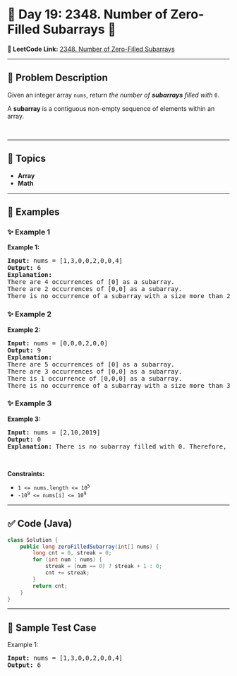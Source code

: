 # 📌 Day 19: 2348. Number of Zero-Filled Subarrays 🎯

**🔗 LeetCode Link:** [2348. Number of Zero-Filled Subarrays](https://leetcode.com/problems/number-of-zero-filled-subarrays/)

---

## 🧩 Problem Description

<p>Given an integer array <code>nums</code>, return <em>the number of <strong>subarrays</strong> filled with </em><code>0</code>.</p>

<p>A <strong>subarray</strong> is a contiguous non-empty sequence of elements within an array.</p>

<p>&nbsp;</p>
<p><strong class="example">

---

## 🧠 Topics

- Array
- Math
---

## 🧩 Examples

### ✨ Example 1

Example 1:</strong></p>

<pre>
<strong>Input:</strong> nums = [1,3,0,0,2,0,0,4]
<strong>Output:</strong> 6
<strong>Explanation:</strong> 
There are 4 occurrences of [0] as a subarray.
There are 2 occurrences of [0,0] as a subarray.
There is no occurrence of a subarray with a size more than 2 filled with 0. Therefore, we return 6.</pre>

<p><strong class="example">

### ✨ Example 2

Example 2:</strong></p>

<pre>
<strong>Input:</strong> nums = [0,0,0,2,0,0]
<strong>Output:</strong> 9
<strong>Explanation:
</strong>There are 5 occurrences of [0] as a subarray.
There are 3 occurrences of [0,0] as a subarray.
There is 1 occurrence of [0,0,0] as a subarray.
There is no occurrence of a subarray with a size more than 3 filled with 0. Therefore, we return 9.
</pre>

<p><strong class="example">

### ✨ Example 3

Example 3:</strong></p>

<pre>
<strong>Input:</strong> nums = [2,10,2019]
<strong>Output:</strong> 0
<strong>Explanation:</strong> There is no subarray filled with 0. Therefore, we return 0.
</pre>

<p>&nbsp;</p>
<p><strong>Constraints:</strong></p>

<ul>
	<li><code>1 &lt;= nums.length &lt;= 10<sup>5</sup></code></li>
	<li><code>-10<sup>9</sup> &lt;= nums[i] &lt;= 10<sup>9</sup></code></li>
</ul>

---

## ✅ Code (Java)

```java
class Solution {
    public long zeroFilledSubarray(int[] nums) {
        long cnt = 0, streak = 0;
        for (int num : nums) {
            streak = (num == 0) ? streak + 1 : 0;
            cnt += streak;
        }
        return cnt;
    }
}
```

---

## 🧪 Sample Test Case


Example 1:</strong></p>

<pre>
<strong>Input:</strong> nums = [1,3,0,0,2,0,0,4]
<strong>Output:</strong> 6

<p><strong class="example">


